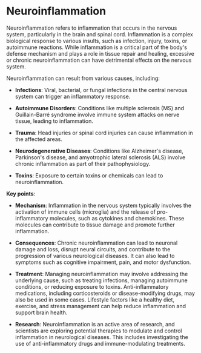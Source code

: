 # Neuroinflammation

Neuroinflammation refers to inflammation that occurs in the nervous system, particularly in the brain and spinal cord. Inflammation is a complex biological response to various insults, such as infection, injury, toxins, or autoimmune reactions. While inflammation is a critical part of the body's defense mechanism and plays a role in tissue repair and healing, excessive or chronic neuroinflammation can have detrimental effects on the nervous system.

Neuroinflammation can result from various causes, including:

* **Infections**: Viral, bacterial, or fungal infections in the central nervous system can trigger an inflammatory response.

* **Autoimmune Disorders**: Conditions like multiple sclerosis (MS) and Guillain-Barré syndrome involve immune system attacks on nerve tissue, leading to inflammation.

* **Trauma**: Head injuries or spinal cord injuries can cause inflammation in the affected areas.

* **Neurodegenerative Diseases**: Conditions like Alzheimer's disease, Parkinson's disease, and amyotrophic lateral sclerosis (ALS) involve chronic inflammation as part of their pathophysiology.

* **Toxins**: Exposure to certain toxins or chemicals can lead to neuroinflammation.

**Key points**:

* **Mechanism**: Inflammation in the nervous system typically involves the activation of immune cells (microglia) and the release of pro-inflammatory molecules, such as cytokines and chemokines. These molecules can contribute to tissue damage and promote further inflammation.

* **Consequences**: Chronic neuroinflammation can lead to neuronal damage and loss, disrupt neural circuits, and contribute to the progression of various neurological diseases. It can also lead to symptoms such as cognitive impairment, pain, and motor dysfunction.

* **Treatment**: Managing neuroinflammation may involve addressing the underlying cause, such as treating infections, managing autoimmune conditions, or reducing exposure to toxins. Anti-inflammatory medications, including corticosteroids or disease-modifying drugs, may also be used in some cases. Lifestyle factors like a healthy diet, exercise, and stress management can help reduce inflammation and support brain health.

* **Research**: Neuroinflammation is an active area of research, and scientists are exploring potential therapies to modulate and control inflammation in neurological diseases. This includes investigating the use of anti-inflammatory drugs and immune-modulating treatments.
